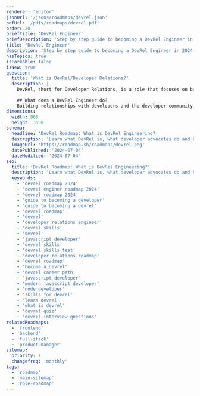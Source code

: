 ```yaml
---
renderer: 'editor'
jsonUrl: '/jsons/roadmaps/devrel.json'
pdfUrl: '/pdfs/roadmaps/devrel.pdf'
order: 20
briefTitle: 'DevRel Engineer'
briefDescription: 'Step by step guide to becoming a DevRel Engineer in 2024'
title: 'DevRel Engineer'
description: 'Step by step guide to becoming a DevRel Engineer in 2024'
hasTopics: true
isForkable: false
isNew: true
question:
  title: 'What is DevRel/Developer Relations?'
  description: |
    DevRel, short for Developer Relations, is a role that focuses on building relationships with developers and the developer community. DevRel professionals work to create a positive developer experience by providing technical resources, support, and advocacy. They often represent a company or organization at developer events, conferences, and online forums, and help developers understand and use the company's products and services. DevRel roles can vary widely depending on the organization, but typically involve a mix of technical expertise, communication skills, and community building.

    ## What does a DevRel Engineer do?
    Building relationships with developers and the developer community, creating technical resources and content, representing the company at events and conferences, providing support and advocacy for developers, and helping developers understand and use the company's products and services.
dimensions:
  width: 968
  height: 3550
schema:
  headline: 'DevRel Roadmap: What is DevRel Engineering?'
  description: 'Learn what DevRel is, what developer advocates do and how to become one using our community-driven roadmap.'
  imageUrl: 'https://roadmap.sh/roadmaps/devrel.png'
  datePublished: '2024-07-04'
  dateModified: '2024-07-04'
seo:
  title: 'DevRel Roadmap: What is DevRel Engineering?'
  description: 'Learn what DevRel is, what developer advocates do and how to become one using our community-driven roadmap.'
  keywords:
    - 'devrel roadmap 2024'
    - 'devrel enginer roadmap 2024'
    - 'devrel roadmap 2024'
    - 'guide to becoming a developer'
    - 'guide to becoming a devrel'
    - 'devrel roadmap'
    - 'devrel'
    - 'developer relations engineer'
    - 'devrel skills'
    - 'devrel'
    - 'javascript developer'
    - 'devrel skills'
    - 'devrel skills test'
    - 'developer relations roadmap'
    - 'devrel roadmap'
    - 'become a devrel'
    - 'devrel career path'
    - 'javascript developer'
    - 'modern javascript developer'
    - 'node developer'
    - 'skills for devrel'
    - 'learn devrel'
    - 'what is devrel'
    - 'devrel quiz'
    - 'devrel interview questions'
relatedRoadmaps:
  - 'frontend'
  - 'backend'
  - 'full-stack'
  - 'product-manager'
sitemap:
  priority: 1
  changefreq: 'monthly'
tags:
  - 'roadmap'
  - 'main-sitemap'
  - 'role-roadmap'
---
```


